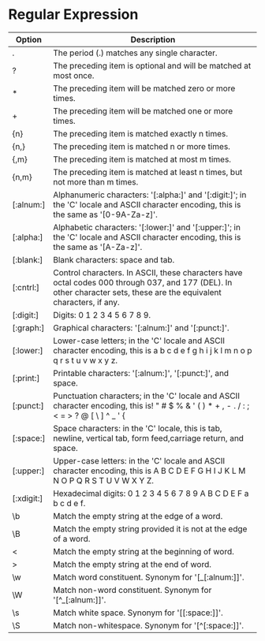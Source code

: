 # Regular Expression

| Option | Description |
| - | - |
| . | The period (.) matches any single character. |
| ? | The preceding item is optional and will be matched at most once. |
| * | The preceding item will be matched zero or more times. |
| + | The preceding item will be matched one or more times. |
| {n} | The preceding item is matched exactly n times. |
| {n,} | The preceding item is matched n or more times. |
| {,m} | The preceding item is matched at most m times. |
| {n,m} | The preceding item is matched at least n times, but not more than m times. |
| [:alnum:] | Alphanumeric characters: '[:alpha:]' and '[:digit:]'; in the 'C' locale and ASCII character encoding, this is the same as '[0-9A-Za-z]'. |
| [:alpha:] | Alphabetic characters: '[:lower:]' and '[:upper:]'; in the 'C' locale and ASCII character encoding, this is the same as '[A-Za-z]'. |
| [:blank:] | Blank characters: space and tab. |
| [:cntrl:] | Control characters. In ASCII, these characters have octal codes 000 through 037, and 177 (DEL). In other character sets, these are the equivalent characters, if any. |
| [:digit:] | Digits: 0 1 2 3 4 5 6 7 8 9. |
| [:graph:] | Graphical characters: '[:alnum:]' and '[:punct:]'. |
| [:lower:] | Lower-case letters; in the 'C' locale and ASCII character encoding, this is a b c d e f g h i j k l m n o p q r s t u v w x y z. |
| [:print:] | Printable characters: '[:alnum:]', '[:punct:]', and space. |
| [:punct:] | Punctuation characters; in the 'C' locale and ASCII character encoding, this is! " # $ % & ' ( ) * + , - . / : ; < = > ? @ [ \ ] ^ _ ' { | } ~. In other character sets, these are the equivalent characters, if any. |
| [:space:] | Space characters: in the 'C' locale, this is tab, newline, vertical tab, form feed,carriage return, and space. |
| [:upper:] | Upper-case letters: in the 'C' locale and ASCII character encoding, this is A B C D E F G H I J K L M N O P Q R S T U V W X Y Z. |
| [:xdigit:] |  Hexadecimal digits: 0 1 2 3 4 5 6 7 8 9 A B C D E F a b c d e f. |
| \b |  Match the empty string at the edge of a word. |
| \B |  Match the empty string provided it is not at the edge of a word. |
| \< |  Match the empty string at the beginning of word. |
| \> |  Match the empty string at the end of word. |
| \w |  Match word constituent. Synonym for '[\_[:alnum:]]'. |
| \W |  Match non-word constituent. Synonym for '[\^\_[:alnum:]]'. |
| \s |  Match white space. Synonym for '[[:space:]]'. |
| \S |  Match non-whitespace. Synonym for '[^[:space:]]'. |
